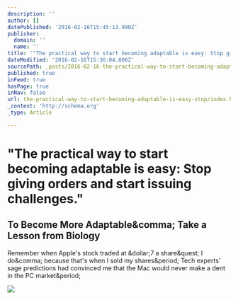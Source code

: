 ```yaml
---
description: ''
author: []
datePublished: '2016-02-16T15:45:13.990Z'
publisher:
  domain: ''
  name: ''
title: '"The practical way to start becoming adaptable is easy: Stop giving orders and start issuing challenges."'
dateModified: '2016-02-16T15:36:04.806Z'
sourcePath: _posts/2016-02-16-the-practical-way-to-start-becoming-adaptable-is-easy-stop.md
published: true
inFeed: true
hasPage: true
inNav: false
url: the-practical-way-to-start-becoming-adaptable-is-easy-stop/index.html
_context: 'http://schema.org'
_type: Article

---
```

# "The practical way to start becoming adaptable is easy: Stop giving orders and start issuing challenges."

<article style=""><h1>To Become More Adaptable&amp;comma; Take a Lesson from Biology</h1><p>Remember when Apple's stock traded at &amp;dollar;7 a share&amp;quest; I do&amp;comma; because that's when I sold my shares&amp;period; Tech experts' sage predictions had convinced me that the Mac would never make a dent in the PC market&amp;period;</p><img src="https://hbr.org/resources/images/article_assets/2013/09/20130306_1.jpg" /></article>